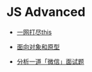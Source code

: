# JS Advanced

- [一网打尽this](/doc/js-advanced/001-一网打尽this.md)

- [面向对象和原型](/doc/js-advanced/011-面向对象和原型.md)

- [分析一道「微信」面试题](/doc/js-advanced/045-分析一道「微信」面试题.md)
